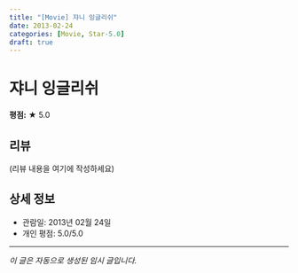 ```yaml
---
title: "[Movie] 쟈니 잉글리쉬"
date: 2013-02-24
categories: [Movie, Star-5.0]
draft: true
---
```


# 쟈니 잉글리쉬

**평점:** ★ 5.0

## 리뷰

(리뷰 내용을 여기에 작성하세요)

## 상세 정보

- 관람일: 2013년 02월 24일
- 개인 평점: 5.0/5.0

---

*이 글은 자동으로 생성된 임시 글입니다.*
